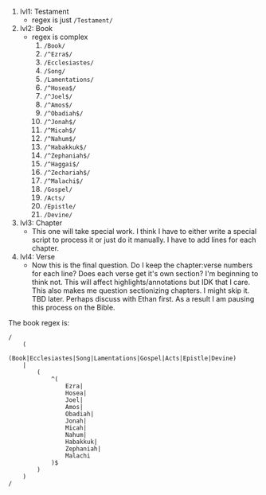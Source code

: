 1. lvl1: Testament
    - regex is just `/Testament/`
2. lvl2: Book
    - regex is complex
        1.  `/Book/`
        2.  `/^Ezra$/`
        3.  `/Ecclesiastes/`
        4.  `/Song/`
        5.  `/Lamentations/`
        6.  `/^Hosea$/`
        7.  `/^Joel$/`
        8.  `/^Amos$/`
        9.  `/^Obadiah$/`
        10. `/^Jonah$/`
        11. `/^Micah$/`
        12. `/^Nahum$/`
        13. `/^Habakkuk$/`
        14. `/^Zephaniah$/`
        15. `/^Haggai$/`
        16. `/^Zechariah$/`
        17. `/^Malachi$/`
        18. `/Gospel/`
        19. `/Acts/`
        20. `/Epistle/`
        21. `/Devine/`
3. lvl3: Chapter
    - This one will take special work. I think I have to either write a special
      script to process it or just do it manually. I have to add lines for each
      chapter.
4. lvl4: Verse
    - Now this is the final question. Do I keep the chapter:verse numbers for
      each line? Does each verse get it's own section? I'm beginning to think
      not. This will affect highlights/annotations but IDK that I care. This
      also makes me question sectionizing chapters. I might skip it. TBD later.
      Perhaps discuss with Ethan first. As a result I am pausing this process on
      the Bible.

The book regex is:
```
/
    (
        (Book|Ecclesiastes|Song|Lamentations|Gospel|Acts|Epistle|Devine)
    |
        (
            ^(
                Ezra|
                Hosea|
                Joel|
                Amos|
                Obadiah|
                Jonah|
                Micah|
                Nahum|
                Habakkuk|
                Zephaniah|
                Malachi
            )$
        )
    )
/
```

